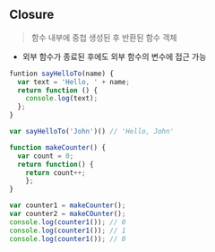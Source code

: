 ## Closure
> 함수 내부에 중첩 생성된 후 반환된 함수 객체
- 외부 함수가 종료된 후에도 외부 함수의 변수에 접근 가능 

```js
funtion sayHelloTo(name) {
  var text = 'Hello, ' + name;
  return function () {
    console.log(text);
  };
}

var sayHelloTo('John')() // 'Hello, John'
```
```js
function makeCounter() {
  var count = 0;
  return function() {
    return count++;
    };
}

var counter1 = makeCounter();
var counter2 = makeCOunter();
console.log(counter1()); // 0
console.log(counter1()); // 1
console.log(counter1()); // 0
```
